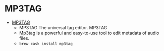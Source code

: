 # MP3TAG
- [MP3TAG](https://www.mp3tag.de/en/)
  -   MP3TAG  The universal tag editor. MP3TAG
  - Mp3tag is a powerful and easy-to-use tool to edit metadata of audio files.
  - `brew cask install mp3tag`
